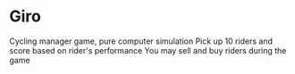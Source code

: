 # Giro
Cycling manager game, pure computer simulation 
Pick up 10 riders and score based on rider's performance
You may sell and buy riders during the game
